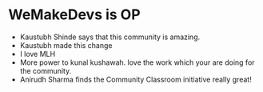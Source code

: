 # WeMakeDevs is OP

- Kaustubh Shinde says that this community is amazing.
- Kaustubh made this change
- I love MLH
- More power to kunal kushawah. love the work which your are doing for the community.
- Anirudh Sharma finds the Community Classroom initiative really great!

